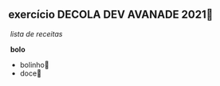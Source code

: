 ## exercício DECOLA DEV AVANADE 2021:rocket:

​	_lista de receitas_

​	**bolo**

- bolinho:cake:
- doce:candy:



